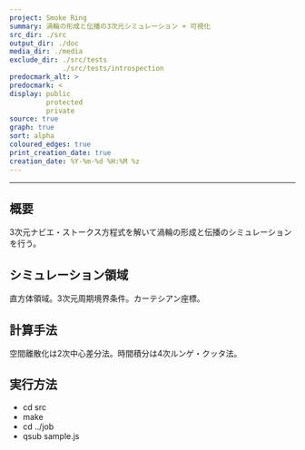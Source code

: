 ```yaml
---
project: Smoke Ring
summary: 渦輪の形成と伝播の3次元シミュレーション + 可視化
src_dir: ./src
output_dir: ./doc
media_dir: ./media
exclude_dir: ./src/tests
             ./src/tests/introspection
predocmark_alt: >
predocmark: <
display: public
         protected
         private
source: true
graph: true
sort: alpha
coloured_edges: true
print_creation_date: true
creation_date: %Y-%m-%d %H:%M %z
---
```


--------------------


## 概要

  3次元ナビエ・ストークス方程式を解いて渦輪の形成と伝播のシミュレーションを行う。

## シミュレーション領域

  直方体領域。3次元周期境界条件。カーテシアン座標。

## 計算手法

  空間離散化は2次中心差分法。時間積分は4次ルンゲ・クッタ法。

## 実行方法

  * cd src
  * make
  * cd ../job
  * qsub sample.js
 


